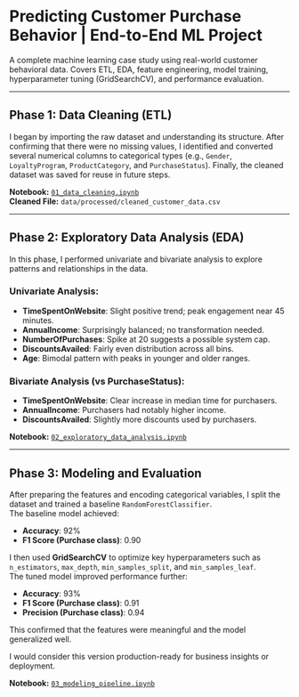 # Predicting Customer Purchase Behavior | End-to-End ML Project

A complete machine learning case study using real-world customer behavioral data. Covers ETL, EDA, feature engineering, model training, hyperparameter tuning (GridSearchCV), and performance evaluation. 

---

## Phase 1: Data Cleaning (ETL)

I began by importing the raw dataset and understanding its structure. After confirming that there were no missing values, I identified and converted several numerical columns to categorical types (e.g., `Gender`, `LoyaltyProgram`, `ProductCategory`, and `PurchaseStatus`). Finally, the cleaned dataset was saved for reuse in future steps.

**Notebook:** [`01_data_cleaning.ipynb`](notebooks/01_data_cleaning.ipynb)  
**Cleaned File:** `data/processed/cleaned_customer_data.csv`

---

## Phase 2: Exploratory Data Analysis (EDA)

In this phase, I performed univariate and bivariate analysis to explore patterns and relationships in the data.

### Univariate Analysis:
- **TimeSpentOnWebsite**: Slight positive trend; peak engagement near 45 minutes.
- **AnnualIncome**: Surprisingly balanced; no transformation needed.
- **NumberOfPurchases**: Spike at 20 suggests a possible system cap.
- **DiscountsAvailed**: Fairly even distribution across all bins.
- **Age**: Bimodal pattern with peaks in younger and older ranges.

### Bivariate Analysis (vs PurchaseStatus):
- **TimeSpentOnWebsite**: Clear increase in median time for purchasers.
- **AnnualIncome**: Purchasers had notably higher income.
- **DiscountsAvailed**: Slightly more discounts used by purchasers.

**Notebook:** [`02_exploratory_data_analysis.ipynb`](notebooks/02_exploratory_data_analysis.ipynb)

---

## Phase 3: Modeling and Evaluation

After preparing the features and encoding categorical variables, I split the dataset and trained a baseline `RandomForestClassifier`.  
The baseline model achieved:

- **Accuracy**: 92%
- **F1 Score (Purchase class)**: 0.90

I then used **GridSearchCV** to optimize key hyperparameters such as `n_estimators`, `max_depth`, `min_samples_split`, and `min_samples_leaf`.  
The tuned model improved performance further:

- **Accuracy**: 93%
- **F1 Score (Purchase class)**: 0.91
- **Precision (Purchase class)**: 0.94

This confirmed that the features were meaningful and the model generalized well.  

I would consider this version production-ready for business insights or deployment.

**Notebook:** [`03_modeling_pipeline.ipynb`](notebooks/03_modeling_pipeline.ipynb)
